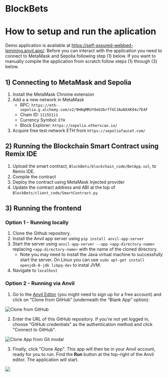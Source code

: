 # BlockBets

# How to setup and run the aplication
Demo application is available at https://self-assured-webbed-lemming.anvil.app/. Before you can interact with the application you need to connect to MetaMask and Sepolia following step (1) below. If you want to manually compile the application from scratch follow steps (1) through (3) below. 

## 1) Connecting to MetaMask and Sepolia
1) Install the MetaMask Chrome extension
2) Add a a new network in MetaMask
    - RPC: `https://eth-sepolia.g.alchemy.com/v2/9H0qMRUY9eb3brffXCJAoNXXK94v7E4F` 
    - Chain ID: `11155111`
    - Currency Symbol: `ETH`
    - Block Explorer: `https://sepolia.etherscan.io/`
3) Acquire free test network ETH from `https://sepoliafaucet.com/`


## 2) Running the Blockchain Smart Contract using Remix IDE
1) Upload the smart contract, `BlockBets/blockchain_code/BetApp.sol`, to Remix IDE. 
2) Compile the contract
3) Deploy the contract using MetaMask Injected provider
4) Update the contract address and ABI at the top of `BlockBets/client_code/SmartContract.py`


## 3) Running the frontend 
### Option 1 - Running locally
1) Clone the Github repository.
2) Install the Anvil app server using `pip install anvil-app-server`
3) Start the server using `anvil-app-server --app <app-directory-name>` replacing `<app-directory-name>` with the name of the cloned directory. 
    - Note you may need to install the Java virtual machine to successfully start the server. On Linux you can use `sudo apt-get install openjdk-8-jdk libpq-dev` to instal JVM. 
4) Navigate to `localhost`

### Option 2 - Running via Anvil
1) Go to the [Anvil Editor](https://anvil.works/build?utm_source=github:app_README) (you might need to sign up for a free account) and click on “Clone from GitHub” (underneath the “Blank App” option):
<img src="https://anvil.works/docs/version-control-new-ide/img/git/clone-from-github.png" alt="Clone from GitHub"/>

2) Enter the URL of this GitHub repository. If you're not yet logged in, choose "GitHub credentials" as the authentication method and click "Connect to GitHub".
<img src="https://anvil.works/docs/version-control-new-ide/img/git/clone-app-from-git.png" alt="Clone App from Git modal"/>

3) Finally, click "Clone App". This app will then be in your Anvil account, ready for you to run. Find the **Run** button at the top-right of the Anvil editor. The application will start. 
<img src="https://anvil.works/docs/img/run-button-new-ide.png"/>


